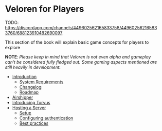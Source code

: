 # Veloren for Players

TODO: https://discordapp.com/channels/449602562165833758/449602562165833760/688123910482690097

This section of the book will explain basic game concepts for players to explore

**NOTE**: _Please keep in mind that Veloren is not even alpha and gameplay can't be considered fully fledged out. Some gaming aspects mentioned are still heavily in development._

- [Introduction](#)
  - [System Requirements](#)
  - [Changelog](https://gitlab.com/veloren/veloren/-/blob/master/CHANGELOG.md)
  - [Roadmap](#)
- [Airshipper](#)
- [Introducing Torvus](#)
- [Hosting a Server](#)
  - [Setup](#)
  - [Configuring authentication](#)
  - [Best practices](#)
